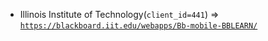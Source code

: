  - Illinois Institute of Technology(`client_id=441`) => [`https://blackboard.iit.edu/webapps/Bb-mobile-BBLEARN/`](https://blackboard.iit.edu/webapps/Bb-mobile-BBLEARN/)
